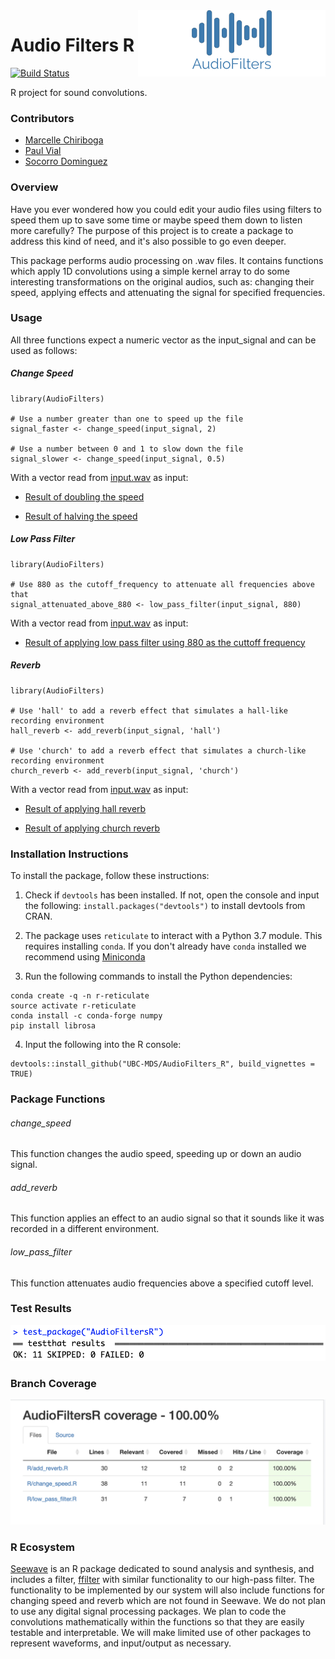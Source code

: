 
<img src="/img/logo.png" width="300" align="right">

# Audio Filters R

[![Build Status](https://travis-ci.org/UBC-MDS/AudioFilters_R.svg?branch=master)](https://travis-ci.org/UBC-MDS/AudioFilters_R)

R project for sound convolutions.

### Contributors

- [Marcelle Chiriboga](https://github.com/mchiriboga)
- [Paul Vial](https://github.com/Pall-v)
- [Socorro Dominguez](https://github.com/sedv8808)


### Overview

Have you ever wondered how you could edit your audio files using filters to speed them up to save some time or maybe speed them down to listen more carefully? The purpose of this project is to create a package to address this kind of need, and it's also possible to go even deeper.

This package performs audio processing on .wav files. It contains functions which apply 1D convolutions using a simple kernel array to do some interesting transformations on the original audios, such as: changing their speed, applying effects and attenuating the signal for specified frequencies.


### Usage

All three functions expect a numeric vector as the input_signal and can be used as follows:

##### Change Speed

```
library(AudioFilters)

# Use a number greater than one to speed up the file
signal_faster <- change_speed(input_signal, 2)

# Use a number between 0 and 1 to slow down the file
signal_slower <- change_speed(input_signal, 0.5)
```

With a vector read from [input.wav](examples/input.wav) as input:

- [Result of doubling the speed](examples/output_faster.wav)

- [Result of halving the speed](examples/output_slower.wav)

##### Low Pass Filter

```
library(AudioFilters)

# Use 880 as the cutoff_frequency to attenuate all frequencies above that
signal_attenuated_above_880 <- low_pass_filter(input_signal, 880)
```

With a vector read from [input.wav](examples/input.wav) as input:

- [Result of applying low pass filter using 880 as the cuttoff frequency](examples/output_filtered_880.wav)

##### Reverb

```
library(AudioFilters)

# Use 'hall' to add a reverb effect that simulates a hall-like recording environment
hall_reverb <- add_reverb(input_signal, 'hall')

# Use 'church' to add a reverb effect that simulates a church-like recording environment
church_reverb <- add_reverb(input_signal, 'church')
```

With a vector read from [input.wav](examples/input.wav) as input:

- [Result of applying hall reverb](examples/output_reverb_hall.wav)

- [Result of applying church reverb](examples/output_reverb_church.wav)


### Installation Instructions

To install the package, follow these instructions:

1. Check if `devtools` has been installed. If not, open the console and input the following:
`install.packages("devtools")` to install devtools from CRAN.

2. The package uses `reticulate` to interact with a Python 3.7 module. This requires installing `conda`. If you don't already have `conda` installed we recommend using [Miniconda](https://conda.io/en/latest/miniconda.html#)

3. Run the following commands to install the Python dependencies:
```
conda create -q -n r-reticulate
source activate r-reticulate
conda install -c conda-forge numpy
pip install librosa
```

4. Input the following into the R console:
```
devtools::install_github("UBC-MDS/AudioFilters_R", build_vignettes = TRUE)
```


### Package Functions

###### change_speed
This function changes the audio speed, speeding up or down an audio signal.

###### add_reverb
This function applies an effect to an audio signal so that it sounds like it was recorded in a different environment.

###### low_pass_filter
This function attenuates audio frequencies above a specified cutoff level.


### Test Results

![](img/test_results.png)


### Branch Coverage

![](img/coverage_report.png)


### R Ecosystem

[Seewave](http://rug.mnhn.fr/seewave/) is an R package dedicated to sound analysis and synthesis, and includes a filter, [ffilter](http://rug.mnhn.fr/seewave/HTML/MAN/ffilter.html) with similar functionality to our high-pass filter. The functionality to be implemented by our system will also include functions for changing speed and reverb which are not found in Seewave. We do not plan to use any digital signal processing packages. We plan to code the convolutions mathematically within the functions so that they are easily testable and interpretable. We will make limited use of other packages to represent waveforms, and input/output as necessary.

